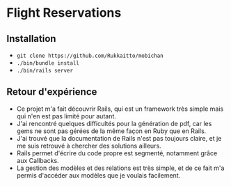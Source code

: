 # Flight Reservations

## Installation

- `git clone https://github.com/Rukkaitto/mobichan`
- `./bin/bundle install`
- `./bin/rails server`

## Retour d'expérience

- Ce projet m'a fait découvrir Rails, qui est un framework très simple mais qui n'en est pas limité pour autant.
- J'ai rencontré quelques difficultés pour la génération de pdf, car les gems ne sont pas gérées de la même façon en Ruby que en Rails.
- J'ai trouvé que la documentation de Rails n'est pas toujours claire, et je me suis retrouvé à chercher des solutions ailleurs.
- Rails permet d'écrire du code propre est segmenté, notamment grâce aux Callbacks.
- La gestion des modèles et des relations est très simple, et de ce fait m'a permis d'accéder aux modèles que je voulais facilement.